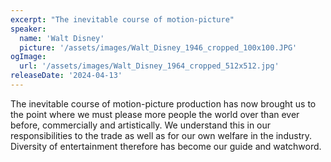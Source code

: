 ```yaml
---
excerpt: "The inevitable course of motion-picture"
speaker:
  name: 'Walt Disney'
  picture: '/assets/images/Walt_Disney_1946_cropped_100x100.JPG'
ogImage:
  url: '/assets/images/Walt_Disney_1964_cropped_512x512.jpg'
releaseDate: '2024-04-13'
---
```


The inevitable course of motion-picture production has now brought us to the point where we must please more people the world over than ever before, commercially and artistically. We understand this in our responsibilities to the trade as well as for our own welfare in the industry. Diversity of entertainment therefore has become our guide and watchword.
